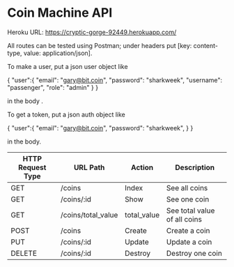 
<h1>Coin Machine API</h1>

Heroku URL: https://cryptic-gorge-92449.herokuapp.com/

All routes can be tested using Postman; under headers put [key: content-type, value: application/json].

To make a user, put a json user object like

{
  "user":{
    "email": "gary@bit.coin",
	"password": "sharkweek",
	"username": "passenger",
	"role": "admin"
  }
}

in the body .

To get a token, put a json auth object like

{
  "user":{
    "email": "gary@bit.coin",
	"password": "sharkweek",
  }
}

in the body.


<table>
  <thead>
  	<tr>
  	  <th>HTTP Request Type</th>
  	  <th>URL Path</th>
  	  <th>Action</th>
  	  <th>Description</th>
  	</tr>
  </thead>
  <tbody>
  	<tr>
  	  <td>GET</td>
  	  <td>/coins</td>
  	  <td>Index</td>
  	  <td>See all coins</td>
  	</tr>
  	<tr>
  	  <td>GET</td>
  	  <td>/coins/:id</td>
  	  <td>Show</td>
  	  <td>See one coin</td>
  	</tr>
  	<tr>
  	  <td>GET</td>
  	  <td>/coins/total_value</td>
  	  <td>total_value</td>
  	  <td>See total value of all coins</td>
  	</tr>
  	<tr>
  	  <td>POST</td>
  	  <td>/coins</td>
  	  <td>Create</td>
  	  <td>Create a coin</td>
  	</tr>
  	<tr>
  	  <td>PUT</td>
  	  <td>/coins/:id</td>
  	  <td>Update</td>
  	  <td>Update a coin</td>
  	</tr>
  	<tr>
  	  <td>DELETE</td>
  	  <td>/coins/:id</td>
  	  <td>Destroy</td>
  	  <td>Destroy one coin</td>
  	</tr>
  </tbody>
</table>
